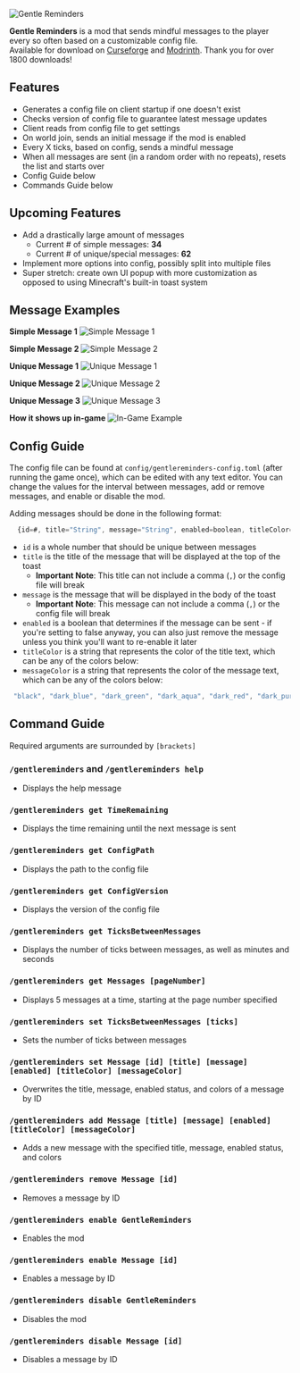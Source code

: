 ![Gentle Reminders](https://i.imgur.com/7Gk5WGY.png)  

**Gentle Reminders** is a mod that sends mindful messages to the player every so often based on a customizable config file.  
Available for download on [Curseforge](https://www.curseforge.com/minecraft/mc-mods/gentlereminders) and [Modrinth](https://modrinth.com/mod/gentlereminders). Thank you for over 1800 downloads!   

## Features  
  
- Generates a config file on client startup if one doesn't exist
- Checks version of config file to guarantee latest message updates
- Client reads from config file to get settings
- On world join, sends an initial message if the mod is enabled
- Every X ticks, based on config, sends a mindful message
- When all messages are sent (in a random order with no repeats), resets the list and starts over
- Config Guide below
- Commands Guide below

## Upcoming Features
- Add a drastically large amount of messages
  - Current # of simple messages: **34**
  - Current # of unique/special messages: **62**
- Implement more options into config, possibly split into multiple files
- Super stretch: create own UI popup with more customization as opposed to using Minecraft's built-in toast system

## Message Examples  
  
**Simple Message 1**
![Simple Message 1](https://i.imgur.com/sKQtWIa.png)  
  
**Simple Message 2**
![Simple Message 2](https://i.imgur.com/0MAaaIN.png)  
  
**Unique Message 1**
![Unique Message 1](https://i.imgur.com/qx95uVV.png)

**Unique Message 2**
![Unique Message 2](https://i.imgur.com/sSVDy18.png)

**Unique Message 3**
![Unique Message 3](https://i.imgur.com/1qbRo5u.png)

**How it shows up in-game**
![In-Game Example](https://i.imgur.com/5GP3yGw.png)
  
## Config Guide  
  
The config file can be found at `config/gentlereminders-config.toml` (after running the game once), which can be edited with any text editor. You can change the values for the interval between messages, add or remove messages, and enable or disable the mod.   
  
Adding messages should be done in the following format:
```js
  {id=#, title="String", message="String", enabled=boolean, titleColor="String", messageColor="String"},
```
- `id` is a whole number that should be unique between messages  
- `title` is the title of the message that will be displayed at the top of the toast  
  - **Important Note**: This title can not include a comma (`,`) or the config file will break
- `message` is the message that will be displayed in the body of the toast 
  - **Important Note**: This message can not include a comma (`,`) or the config file will break
- `enabled` is a boolean that determines if the message can be sent - if you're setting to false anyway, you can also just remove the message unless you think you'll want to re-enable it later
- `titleColor` is a string that represents the color of the title text, which can be any of the colors below:
- `messageColor` is a string that represents the color of the message text, which can be any of the colors below:
```js
 "black", "dark_blue", "dark_green", "dark_aqua", "dark_red", "dark_purple", "gold", "gray", "dark_gray", "blue", "green", "aqua", "red", "light_purple", "yellow", "white"
```

## Command Guide
Required arguments are surrounded by `[brackets]`  

### `/gentlereminders` and `/gentlereminders help`
- Displays the help message

### `/gentlereminders get TimeRemaining`
- Displays the time remaining until the next message is sent

### `/gentlereminders get ConfigPath`
- Displays the path to the config file

### `/gentlereminders get ConfigVersion`
- Displays the version of the config file

### `/gentlereminders get TicksBetweenMessages`
- Displays the number of ticks between messages, as well as minutes and seconds

### `/gentlereminders get Messages [pageNumber]`
- Displays 5 messages at a time, starting at the page number specified

### `/gentlereminders set TicksBetweenMessages [ticks]`
- Sets the number of ticks between messages

### `/gentlereminders set Message [id] [title] [message] [enabled] [titleColor] [messageColor]`
- Overwrites the title, message, enabled status, and colors of a message by ID

### `/gentlereminders add Message [title] [message] [enabled] [titleColor] [messageColor]`
- Adds a new message with the specified title, message, enabled status, and colors

### `/gentlereminders remove Message [id]`
- Removes a message by ID

### `/gentlereminders enable GentleReminders`
- Enables the mod

### `/gentlereminders enable Message [id]`
- Enables a message by ID

### `/gentlereminders disable GentleReminders`
- Disables the mod

### `/gentlereminders disable Message [id]`
- Disables a message by ID
